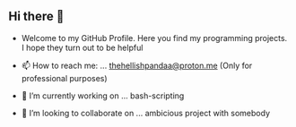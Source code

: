 ## Hi there 👋

- Welcome to my GitHub Profile. Here you find my programming projects. I hope they turn out to be helpful 

- 📫 How to reach me: ... thehellishpandaa@proton.me (Only for professional purposes)
- 🔭 I’m currently working on ... bash-scripting
- 👯 I’m looking to collaborate on ... ambicious project with somebody
<!--
**TheHellishPandaa/TheHellishPandaa** is a ✨ _special_ ✨ repository because its `README.md` (this file) appears on your GitHub profile.

Here are some ideas to get you started:

- 🔭 I’m currently working on ...
- 🌱 I’m currently learning ...
- 👯 I’m looking to collaborate on ...
- 🤔 I’m looking for help with ...
- 💬 Ask me about ...
- 📫 How to reach me: ...
- 😄 Pronouns: ...
- ⚡ Fun fact: ...
-->
